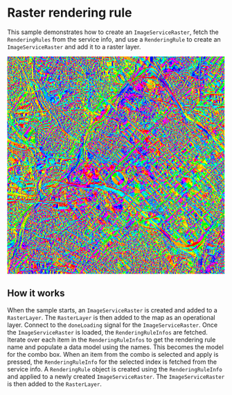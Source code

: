 # Raster rendering rule

This sample demonstrates how to create an `ImageServiceRaster`, fetch
the `RenderingRules` from the service info, and use a `RenderingRule` to
create an `ImageServiceRaster` and add it to a raster layer.

![](screenshot.png)

## How it works

When the sample starts, an `ImageServiceRaster` is created and added to
a `RasterLayer`. The `RasterLayer` is then added to the map as an
operational layer. Connect to the `doneLoading` signal for the
`ImageServiceRaster`. Once the `ImageServiceRaster` is loaded, the
`RenderingRuleInfos` are fetched. Iterate over each item in the
`RenderingRuleInfos` to get the rendering rule name and populate a data
model using the names. This becomes the model for the combo box. When an
item from the combo is selected and apply is pressed, the
`RenderingRuleInfo` for the selected index is fetched from the service
info. A `RenderingRule` object is created using the `RenderingRuleInfo`
and applied to a newly created `ImageServiceRaster`. The
`ImageServiceRaster` is then added to the `RasterLayer`.
